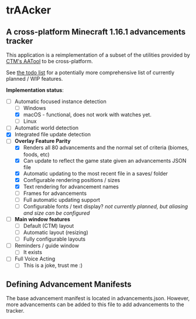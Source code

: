 # trAAcker
## A cross-platform Minecraft 1.16.1 advancements tracker

This application is a reimplementation of a subset of the utilities provided by [CTM's AATool](https://github.com/DarwinBaker/AATool) to be cross-platform.

See [the todo list](todo.md) for a potentially more comprehensive list of currently planned / WIP features.

**Implementation status**:
- [ ] Automatic focused instance detection
    - [ ] Windows
    - [x] macOS - functional, does not work with watches yet.
    - [ ] Linux
- [ ] Automatic world detection
- [x] Integrated file update detection
- [ ] **Overlay Feature Parity**
    - [x] Renders all 80 advancements and the normal set of criteria (biomes, foods, etc)
    - [x] Can update to reflect the game state given an advancements JSON file
    - [x] Automatic updating to the most recent file in a saves/ folder
    - [x] Configurable rendering positions / sizes
    - [x] Text rendering for advancement names
    - [ ] Frames for advancements
    - [ ] Full automatic updating support
    - [ ] Configurable fonts / text display? *not currently planned, but aliasing and size can be configured*
- [ ] **Main window features**
    - [ ] Default (CTM) layout
    - [ ] Automatic layout (resizing)
    - [ ] Fully configurable layouts
- [ ] Reminders / guide window
    - [ ] It exists
- [ ] Full Voice Acting
    - [ ] This is a joke, trust me :)

## Defining Advancement Manifests

The base advancement manifest is located in advancements.json. However, more advancements can be added to this file to add advancements to the tracker.
